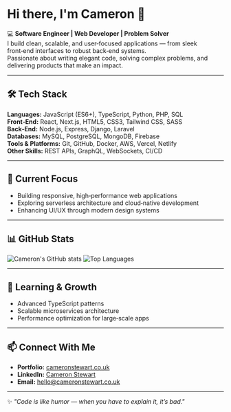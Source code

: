 # Hi there, I'm Cameron 👋

💻 **Software Engineer | Web Developer | Problem Solver**  
I build clean, scalable, and user‑focused applications — from sleek front‑end interfaces to robust back‑end systems.  
Passionate about writing elegant code, solving complex problems, and delivering products that make an impact.

---

## 🛠 Tech Stack
**Languages:** JavaScript (ES6+), TypeScript, Python, PHP, SQL  
**Front‑End:** React, Next.js, HTML5, CSS3, Tailwind CSS, SASS  
**Back‑End:** Node.js, Express, Django, Laravel  
**Databases:** MySQL, PostgreSQL, MongoDB, Firebase  
**Tools & Platforms:** Git, GitHub, Docker, AWS, Vercel, Netlify  
**Other Skills:** REST APIs, GraphQL, WebSockets, CI/CD

---

## 🚀 Current Focus
- Building responsive, high‑performance web applications
- Exploring serverless architecture and cloud‑native development
- Enhancing UI/UX through modern design systems

---

## 📊 GitHub Stats
![Cameron's GitHub stats](https://github-readme-stats.vercel.app/api?username=CamboLCFC&show_icons=true&theme=tokyonight)
![Top Languages](https://github-readme-stats.vercel.app/api/top-langs/?username=CamboLCFC&layout=compact&theme=tokyonight)

---

## 🌱 Learning & Growth
- Advanced TypeScript patterns
- Scalable microservices architecture
- Performance optimization for large‑scale apps

---

## 📫 Connect With Me
- **Portfolio:** [cameronstewart.co.uk](https://cameronstewart.co.uk)  
- **LinkedIn:** [Cameron Stewart]([https://linkedin.com/in/your-link](https://www.linkedin.com/in/cameron-stewart-40843317b/))  
- **Email:** hello@cameronstewart.co.uk 

---

✨ *"Code is like humor — when you have to explain it, it’s bad."*
